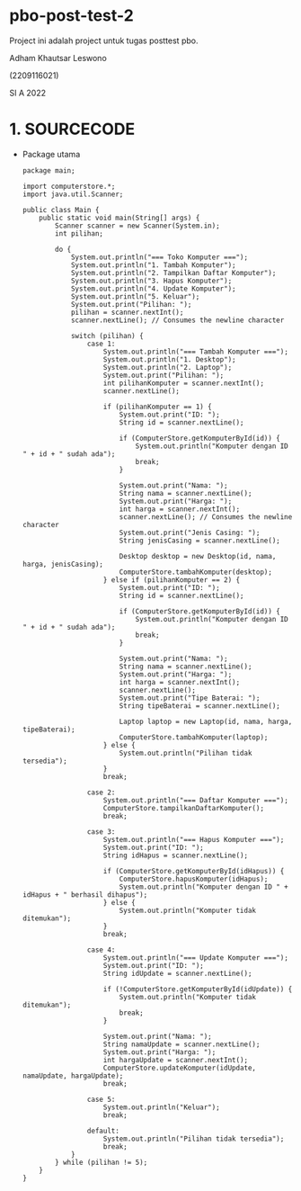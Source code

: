 # pbo-post-test-2
Project ini adalah project untuk tugas posttest pbo.

Adham Khautsar Leswono

(2209116021)

SI A 2022

# 1. SOURCECODE
  - Package utama

        package main;
        
        import computerstore.*;
        import java.util.Scanner;
        
        public class Main {
            public static void main(String[] args) {
                Scanner scanner = new Scanner(System.in);
                int pilihan;

                do {
                    System.out.println("=== Toko Komputer ===");
                    System.out.println("1. Tambah Komputer");
                    System.out.println("2. Tampilkan Daftar Komputer");
                    System.out.println("3. Hapus Komputer");
                    System.out.println("4. Update Komputer");
                    System.out.println("5. Keluar");
                    System.out.print("Pilihan: ");
                    pilihan = scanner.nextInt();
                    scanner.nextLine(); // Consumes the newline character
        
                    switch (pilihan) {
                        case 1:
                            System.out.println("=== Tambah Komputer ===");
                            System.out.println("1. Desktop");
                            System.out.println("2. Laptop");
                            System.out.print("Pilihan: ");
                            int pilihanKomputer = scanner.nextInt();
                            scanner.nextLine();
        
                            if (pilihanKomputer == 1) {
                                System.out.print("ID: ");
                                String id = scanner.nextLine();
        
                                if (ComputerStore.getKomputerById(id)) {
                                    System.out.println("Komputer dengan ID " + id + " sudah ada");
                                    break;
                                }
        
                                System.out.print("Nama: ");
                                String nama = scanner.nextLine();
                                System.out.print("Harga: ");
                                int harga = scanner.nextInt();
                                scanner.nextLine(); // Consumes the newline character
                                System.out.print("Jenis Casing: ");
                                String jenisCasing = scanner.nextLine();
        
                                Desktop desktop = new Desktop(id, nama, harga, jenisCasing);
                                ComputerStore.tambahKomputer(desktop);
                            } else if (pilihanKomputer == 2) {
                                System.out.print("ID: ");
                                String id = scanner.nextLine();
        
                                if (ComputerStore.getKomputerById(id)) {
                                    System.out.println("Komputer dengan ID " + id + " sudah ada");
                                    break;
                                }
        
                                System.out.print("Nama: ");
                                String nama = scanner.nextLine();
                                System.out.print("Harga: ");
                                int harga = scanner.nextInt();
                                scanner.nextLine();
                                System.out.print("Tipe Baterai: ");
                                String tipeBaterai = scanner.nextLine();
        
                                Laptop laptop = new Laptop(id, nama, harga, tipeBaterai);
                                ComputerStore.tambahKomputer(laptop);
                            } else {
                                System.out.println("Pilihan tidak tersedia");
                            }
                            break;
        
                        case 2:
                            System.out.println("=== Daftar Komputer ===");
                            ComputerStore.tampilkanDaftarKomputer();
                            break;
        
                        case 3:
                            System.out.println("=== Hapus Komputer ===");
                            System.out.print("ID: ");
                            String idHapus = scanner.nextLine();
        
                            if (ComputerStore.getKomputerById(idHapus)) {
                                ComputerStore.hapusKomputer(idHapus);
                                System.out.println("Komputer dengan ID " + idHapus + " berhasil dihapus");
                            } else {
                                System.out.println("Komputer tidak ditemukan");
                            }
                            break;
        
                        case 4:
                            System.out.println("=== Update Komputer ===");
                            System.out.print("ID: ");
                            String idUpdate = scanner.nextLine();
        
                            if (!ComputerStore.getKomputerById(idUpdate)) {
                                System.out.println("Komputer tidak ditemukan");
                                break;
                            }
        
                            System.out.print("Nama: ");
                            String namaUpdate = scanner.nextLine();
                            System.out.print("Harga: ");
                            int hargaUpdate = scanner.nextInt();
                            ComputerStore.updateKomputer(idUpdate, namaUpdate, hargaUpdate);
                            break;
        
                        case 5:
                            System.out.println("Keluar");
                            break;
        
                        default:
                            System.out.println("Pilihan tidak tersedia");
                            break;
                    }
                } while (pilihan != 5);
            }
        }
